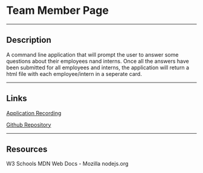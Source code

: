 # Team Member Page

---

## Description

A command line application that will prompt the user to answer some questions about their employees nand interns. Once all the answers have been submitted for all employees and interns, the application will return a html file with each employee/intern in a seperate card.

---

## Links

[Application Recording](https://drive.google.com/file/d/1IATG5QFPIn0_gzWEidBuVkuh1_cp6_nH/view)

[Github Repository](https://github.com/jamesosull16/employee_webpage)

---

## Resources

W3 Schools
MDN Web Docs - Mozilla
nodejs.org

